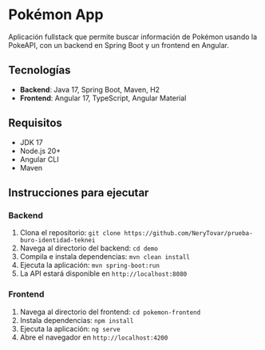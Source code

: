 # Pokémon App

Aplicación fullstack que permite buscar información de Pokémon usando la PokeAPI, con un backend en Spring Boot y un frontend en Angular.

## Tecnologías
- **Backend**: Java 17, Spring Boot, Maven, H2
- **Frontend**: Angular 17, TypeScript, Angular Material

## Requisitos
- JDK 17
- Node.js 20+
- Angular CLI
- Maven

## Instrucciones para ejecutar

### Backend
1. Clona el repositorio: `git clone https://github.com/NeryTovar/prueba-buro-identidad-teknei`
2. Navega al directorio del backend: `cd demo`
3. Compila e instala dependencias: `mvn clean install`
4. Ejecuta la aplicación: `mvn spring-boot:run`
5. La API estará disponible en `http://localhost:8080`

### Frontend
1. Navega al directorio del frontend: `cd pokemon-frontend`
2. Instala dependencias: `npm install`
3. Ejecuta la aplicación: `ng serve`
4. Abre el navegador en `http://localhost:4200`